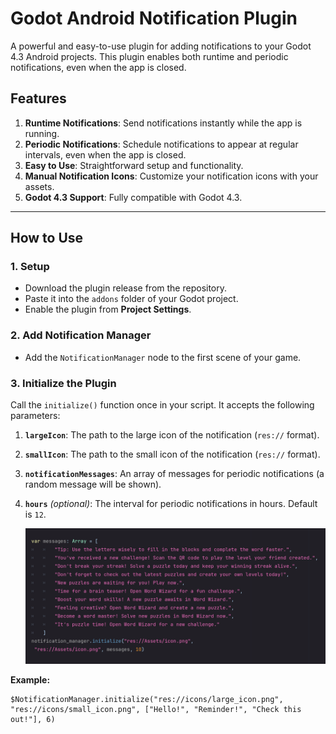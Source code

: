 # Godot Android Notification Plugin

A powerful and easy-to-use plugin for adding notifications to your Godot 4.3 Android projects. This plugin enables both runtime and periodic notifications, even when the app is closed.

## Features

1. **Runtime Notifications**: Send notifications instantly while the app is running.
2. **Periodic Notifications**: Schedule notifications to appear at regular intervals, even when the app is closed.
3. **Easy to Use**: Straightforward setup and functionality.
4. **Manual Notification Icons**: Customize your notification icons with your assets.
5. **Godot 4.3 Support**: Fully compatible with Godot 4.3.

---

## How to Use

### 1. Setup
- Download the plugin release from the repository.
- Paste it into the `addons` folder of your Godot project.
- Enable the plugin from **Project Settings**.

### 2. Add Notification Manager
- Add the `NotificationManager` node to the first scene of your game.

### 3. Initialize the Plugin
Call the `initialize()` function once in your script. It accepts the following parameters:
1. **`largeIcon`**: The path to the large icon of the notification (`res://` format).
2. **`smallIcon`**: The path to the small icon of the notification (`res://` format).
3. **`notificationMessages`**: An array of messages for periodic notifications (a random message will be shown).
4. **`hours`** *(optional)*: The interval for periodic notifications in hours. Default is `12`.

   <img src="https://github.com/surendra019/godot-notification-addon/blob/main/Screenshot%202024-12-31%20214806.png"/>

**Example:**
```gdscript
$NotificationManager.initialize("res://icons/large_icon.png", "res://icons/small_icon.png", ["Hello!", "Reminder!", "Check this out!"], 6)
